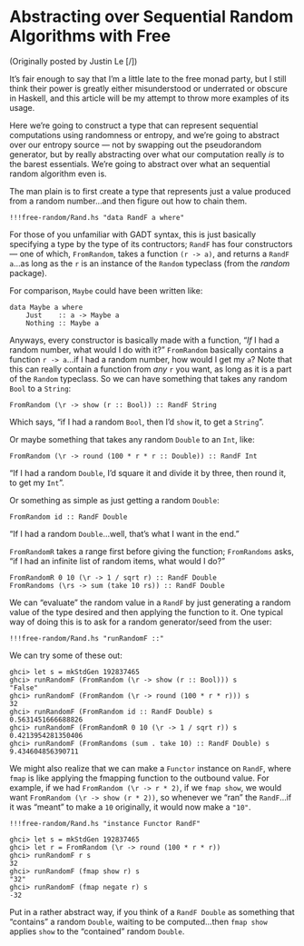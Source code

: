 Abstracting over Sequential Random Algorithms with Free
=======================================================

(Originally posted by Justin Le [/])

It’s fair enough to say that I’m a little late to the free monad party,
but I still think their power is greatly either misunderstood or
underrated or obscure in Haskell, and this article will be my attempt to
throw more examples of its usage.

Here we’re going to construct a type that can represent sequential
computations using randomness or entropy, and we’re going to abstract
over our entropy source — not by swapping out the pseudorandom
generator, but by really abstracting over what our computation really
*is* to the barest essentials. We’re going to abstract over what an
sequential random algorithm even is.

The man plain is to first create a type that represents just a value
produced from a random number…and then figure out how to chain them.

``` {.haskell}
!!!free-random/Rand.hs "data RandF a where"
```

For those of you unfamiliar with GADT syntax, this is just basically
specifying a type by the type of its contructors; `RandF` has four
constructors — one of which, `FromRandom`, takes a function `(r -> a)`,
and returns a `RandF a`…as long as the `r` is an instance of the
`Random` typeclass (from the *random* package).

For comparison, `Maybe` could have been written like:

``` {.haskell}
data Maybe a where
    Just    :: a -> Maybe a
    Nothing :: Maybe a
```

Anyways, every constructor is basically made with a function, “*If* I
had a random number, what would I do with it?” `FromRandom` basically
contains a function `r -> a`…if I had a random number, how would I get
my `a`? Note that this can really contain a function from *any* `r` you
want, as long as it is a part of the `Random` typeclass. So we can have
something that takes any random `Bool` to a `String`:

``` {.haskell}
FromRandom (\r -> show (r :: Bool)) :: RandF String
```

Which says, “if I had a random `Bool`, then I’d `show` it, to get a
`String`”.

Or maybe something that takes any random `Double` to an `Int`, like:

``` {.haskell}
FromRandom (\r -> round (100 * r * r :: Double)) :: RandF Int
```

“If I had a random `Double`, I’d square it and divide it by three, then
round it, to get my `Int`”.

Or something as simple as just getting a random `Double`:

``` {.haskell}
FromRandom id :: RandF Double
```

“If I had a random `Double`…well, that’s what I want in the end.”

`FromRandomR` takes a range first before giving the function;
`FromRandoms` asks, “if I had an infinite list of random items, what
would I do?”

``` {.haskell}
FromRandomR 0 10 (\r -> 1 / sqrt r) :: RandF Double
FromRandoms (\rs -> sum (take 10 rs)) :: RandF Double
```

We can “evaluate” the random value in a `RandF` by just generating a
random value of the type desired and then applying the function to it.
One typical way of doing this is to ask for a random generator/seed from
the user:

``` {.haskell}
!!!free-random/Rand.hs "runRandomF ::"
```

We can try some of these out:

``` {.haskell}
ghci> let s = mkStdGen 192837465
ghci> runRandomF (FromRandom (\r -> show (r :: Bool))) s
"False"
ghci> runRandomF (FromRandom (\r -> round (100 * r * r))) s
32
ghci> runRandomF (FromRandom id :: RandF Double) s
0.5631451666688826
ghci> runRandomF (FromRandomR 0 10 (\r -> 1 / sqrt r)) s
0.4213954281350406
ghci> runRandomF (FromRandoms (sum . take 10) :: RandF Double) s
9.434604856390711
```

We might also realize that we can make a `Functor` instance on `RandF`,
where `fmap` is like applying the fmapping function to the outbound
value. For example, if we had `FromRandom (\r -> r * 2)`, if we
`fmap show`, we would want `FromRandom (\r -> show (r * 2))`, so
whenever we “ran” the `RandF`…if it was “meant” to make a `10`
originally, it would now make a `"10"`.

``` {.haskell}
!!!free-random/Rand.hs "instance Functor RandF"
```

``` {.haskell}
ghci> let s = mkStdGen 192837465
ghci> let r = FromRandom (\r -> round (100 * r * r))
ghci> runRandomF r s
32
ghci> runRandomF (fmap show r) s
"32"
ghci> runRandomF (fmap negate r) s
-32
```

Put in a rather abstract way, if you think of a `RandF Double` as
something that “contains” a random `Double`, waiting to be computed…then
`fmap show` applies `show` to the “contained” random `Double`.
